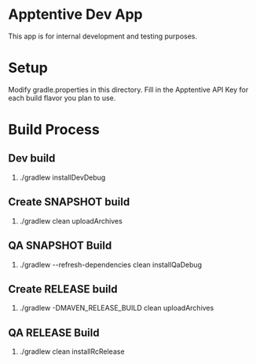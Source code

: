 # Apptentive Dev App
This app is for internal development and testing purposes.

# Setup
Modify gradle.properties in this directory. Fill in the Apptentive API Key for each build flavor you plan to use.

# Build Process

## Dev build
1. ./gradlew installDevDebug

## Create SNAPSHOT build
1. ./gradlew clean uploadArchives

## QA SNAPSHOT Build
1. ./gradlew --refresh-dependencies clean installQaDebug

## Create RELEASE build
1. ./gradlew -DMAVEN_RELEASE_BUILD clean uploadArchives

## QA RELEASE Build
1. ./gradlew clean installRcRelease